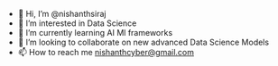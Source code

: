 - 👋 Hi, I’m @nishanthsiraj
- 👀 I’m interested in Data Science
- 🌱 I’m currently learning AI Ml frameworks
- 💞️ I’m looking to collaborate on new advanced Data Science Models
- 📫 How to reach me nishanthcyber@gmail.com

<!---
nishanthsiraj/nishanthsiraj is a ✨ special ✨ repository because its `README.md` (this file) appears on your GitHub profile.
You can click the Preview link to take a look at your changes.
--->
